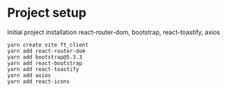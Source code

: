 # Project setup 
Initial project installation react-router-dom, bootstrap, react-toastify, axios
```
yarn create vite ft_client
yarn add react-router-dom
yarn add bootstrap@5.3.3
yarn add react-bootstrap
yarn add react-toastify
yarn add axios
yarn add react-icons
```